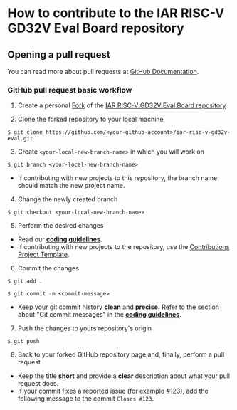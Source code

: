# How to contribute to the IAR RISC-V GD32V Eval Board repository

## Opening a pull request

You can read more about pull requests at [GitHub Documentation][about-pull-requests].

### GitHub pull request basic workflow 
1. Create a personal [Fork][github-create-fork] of the [IAR RISC-V GD32V Eval Board repository][gd32v-repo]

2. Clone the forked repository to your local machine
```
$ git clone https://github.com/<your-github-account>/iar-risc-v-gd32v-eval.git
```

3. Create `<your-local-new-branch-name>` in which you will work on
```
$ git branch <your-local-new-branch-name>
```
* If contributing with new projects to this repository, the branch name should match the new project name.
  
4. Change the newly created branch 
```
$ git checkout <your-local-new-branch-name>
```

5. Perform the desired changes
*   Read our [**coding guidelines**][coding-guidelines-url]. 
*   If contributing with new projects to the repository, use the [Contributions Project Template][project-template].  

6. Commit the changes 
```
$ git add .

$ git commit -m <commit-message>
```
*   Keep your git commit history **clean** and **precise.** Refer to the section about "Git commit messages" in the [**coding guidelines**][coding-guidelines-url].

7. Push the changes to yours repository's origin
```
$ git push
```

8. Back to your forked GitHub repository page and, finally, perform a pull request
*   Keep the title **short** and provide a **clear** description about what your pull request does.
*   If your commit fixes a reported issue (for example #123), add the following message to the commit `Closes #123`.

[coding-guidelines-url]: CODING_GUIDELINES.md
[project-template]: https://github.com/IARSystems/iar-risc-v-gd32v-eval/blob/master/contributions/template/README.md
[about-pull-requests]: https://docs.github.com/en/github/collaborating-with-issues-and-pull-requests/about-pull-requests
[github-create-fork]: https://guides.github.com/activities/forking/
[gd32v-repo]: https://github.com/IARSystems/iar-risc-v-gd32v-eval
